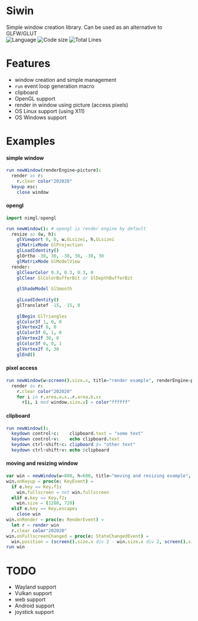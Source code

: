 # Siwin

Simple window creation library.
Can be used as an alternative to GLFW/GLUT  
![Language](https://img.shields.io/badge/language-Nim-orange.svg?style=flat-square) ![Code size](https://img.shields.io/github/languages/code-size/levovix0/siwin?style=flat-square) ![Total Lines](https://img.shields.io/tokei/lines/github/levovix0/siwin?color=purple&style=flat-square)


# Features
* window creation and simple management
* `run` event loop generation macro
* clipboard
* OpenGL support
* render in window using picture (access pixels)
* OS Linux support (using X11)
* OS Windows support

# Examples

#### simple window
```nim
run newWindow(renderEngine=picture):
  render as r:
    r.clear color"202020"
  keyup esc:
    close window
```

#### opengl
```nim
import nimgl/opengl

run newWindow(): # opengl is render engine by default
  resize as (w, h):
    glViewport 0, 0, w.GLsizei, h.GLsizei
    glMatrixMode GlProjection
    glLoadIdentity()
    glOrtho -30, 30, -30, 30, -30, 30
    glMatrixMode GlModelView
  render:
    glClearColor 0.3, 0.3, 0.3, 0
    glClear GlColorBufferBit or GlDepthBufferBit
  
    glShadeModel GlSmooth
  
    glLoadIdentity()
    glTranslatef -15, -15, 0
  
    glBegin GlTriangles
    glColor3f 1, 0, 0
    glVertex2f 0, 0
    glColor3f 0, 1, 0
    glVertex2f 30, 0
    glColor3f 0, 0, 1
    glVertex2f 0, 30
    glEnd()
```

#### pixel access
```nim
run newWindow(w=screen().size.x, title="render example", renderEngine=picture):
  render as r:
    r.clear color"202020"
    for i in r.area.a.x..r.area.b.x:
      r[i, i mod window.size.y] = color"ffffff"
```

#### clipboard
```nim
run newWindow():
  keydown control+c:    clipboard.text = "some text"
  keydown control+v:    echo clipboard.text
  keydown ctrl+shift+c: clipboard $= "other text"
  keydown ctrl+shift+v: echo $clipboard
```

#### moving and resizing window
```nim
var win = newWindow(w=800, h=600, title="moving and resizing example", fullscreen=true, renderEngine=picture)
win.onKeyup = proc(e: KeyEvent) =
  if e.key == Key.f1:
    win.fullscreen = not win.fullscreen
  elif e.key == Key.f2:
    win.size = (1280, 720)
  elif e.key == Key.escape:
    close win
win.onRender = proc(e: RenderEvent) =
  let r = render win
  r.clear color"202020"
win.onFullscreenChanged = proc(e: StateChangedEvent) =
  win.position = (screen().size.x div 2 - win.size.x div 2, screen().size.y div 2 - win.size.y div 2)
run win
```

# TODO
* Wayland support
* Vulkan support
* web support
* Android support
* joystick support
